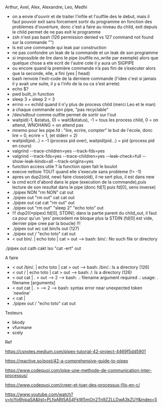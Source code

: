 Arthur, Axel, Alex, Alexandre, Leo, Medhi
- on a envie d'ouvrir et de traiter l'infile et l'outfile des le debut, mais il faut pouvoir exit sans forcement sortir du programme en fonction des problemes d'ouverture, donc c'est a faire au niveau du child, exit depuis le child permet de ne pas exit le programme
- zsh n'est pas bash (126 permission denied vs 127 command not found sur la commande "")
- ls est une commande qui leak par construction
- ne pas confondre un leak de la commande et un leak de son programme
- si impossible de lire dans le pipe (outfile no_write par exemple) alors que quelque chose a ete ecrit de l'autre cote il y aura un SIGPIPE
- ou encore quand la première commande n’a pas fini de s’exécuter alors que la seconde,  elle, a fini (yes | head)
- bash renvoie l'exit-code de la derniere commande (l'idee c'est si jamais il y avait une suite, il y a l'info de la ou ca s'est arrete)
- echo $?
- pwd built_in function
- sleep 3 + sleep 2 = 3
- errno == echild quand il n'y plus de process child (merci Leo et le man)
- a chaque commande son pipe, "pas recyclable"
- /dev/sdtout comme outfile permet de sortir sur l'out
- waitpid(-1, &status, 0) = wait(&status), -1 = tous les process child, 0 = on attend, WNOHANG = on attend pas
- mnemo pour les pipe.fd : "lire, ecrire, compter" le but de l'ecole, donc lire = 0, ecrire = 1, (et stderr = 2)
- waitpid(pid...) = -1 (process pid over), waitpid(pid...) = pid (process pid en cours)
- valgrind --trace-children=yes --track-fds=yes 
- valgrind --track-fds=yes --trace-children=yes --leak-check=full --show-leak-kinds=all --track-origins=yes
- function access utile ? la function open fait le boulot
- execve nettoie TOUT quand elle s'execute sans probleme (!= -1)
- apres un dup2(old, new) faire close(old), il ne sert plus, il est dans new
- la cmd ecrit d'abord dans le pipe (execution de la commande),puis lecture de son resultat dans le pipe (donc fd[1] puis fd[0], sens inverse)
- ./pipex NON "rm NON" cat out
- ./pipex out "rm out" cat cat out
- ./pipex out cat cat "rm out" out
- ./pipex out "rm out" "sleep 2" "echo toto" out
- !!! dup2((*pipex).fd[0], STDIN); dans la partie parent du child_out, il faut ca pour qu'un 'yes' precedent ne bloque plus la STDIN (fd[0] est vide, dernier pipe cree par la boucle) !!!
- ./pipex out wc cat bin/ls out (127)
- ./pipex out / "echo toto" cat out
- < out bin/. | echo toto | cat > out --> bash: bin/.: No such file or directory

./pipex out cath cakt lso "cat -ert" out

A faire
- < out /bin/. | echo toto | cat > out --> bash: /bin/.: Is a directory (126)
- < out / | echo toto | cat > out --> bash: /: Is a directory (126)
- < out cat | . > out --> 2 --> bash: .: filename argument required
                              .: usage: . filename [arguments]
- < out cat | . > --> 2 --> bash: syntax error near unexpected token `newline'
- < cat |
- ./pipex out / "echo toto" cat out

Testeurs
- bkody
- vfurmane
- scely

Ref

https://csnotes.medium.com/pipex-tutorial-42-project-4469f5dd5901

https://reactive.so/post/42-a-comprehensive-guide-to-pipex

https://www.codequoi.com/pipe-une-methode-de-communication-inter-processus/

https://www.codequoi.com/creer-et-tuer-des-processus-fils-en-c/

https://www.youtube.com/watch?v=tcYo6hipaSA&list=PLfqABt5AS4FkW5mOn2Tn9ZZLLDwA3kZUY&index=5

